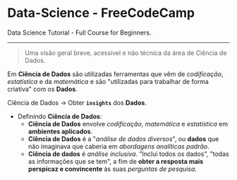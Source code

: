 # Data-Science - FreeCodeCamp

Data Science Tutorial - Full Course for Beginners.

---

> Uma visão geral breve, acessível e não técnica da área de Ciência de Dados.

Em **Ciência de Dados** são utilizadas ferramentas que vêm de _codificação_, _estatística_ e da _matemática_ e são "utilizadas para trabalhar de forma criativa" com os **Dados**.

Ciência de Dados -> Obter **``insights``** dos **Dados**.

- Definindo **Ciência de Dados**:
    - **Ciência de Dados** envolve _codificação_, _matemática_ e _estatística_ em **ambientes aplicados**.
    - **Ciência de Dados** é a "_análise de dados diversos_", ou **dados** que não imaginava que caberia em _abordagens analíticas padrão_.
    - **Ciência de dados** é _análise inclusiva_. "Inclui todos os dados", "todas as informações que se tem", a fim de **obter a resposta mais perspicaz e convincente** às suas _perguntas de pesquisa_.


